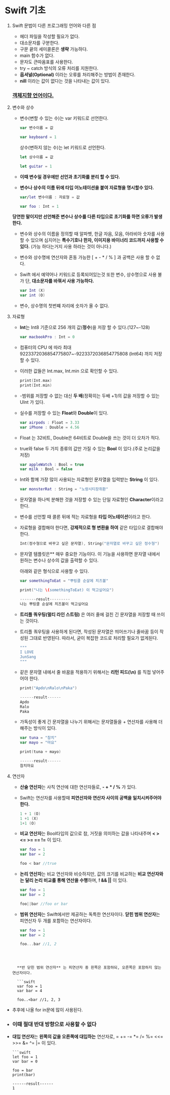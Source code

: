 # Swift 기초

1. Swift 문법이 다른 프로그래밍 언어와 다른 점

   - 헤더 파일을 작성할 필요가 없다.
   - 대소문자를 구분한다.
   - 구문 끝의 세미콜론은 **생략** 가능하다.
   - main 함수가 없다.
   - 문자도 큰따옴표를 사용한다.
   - try ~ catch 방식의 오류 처리를 지원한다.
   - **옵셔널(Optional)** 이라는 오류를 처리해주는 방법이 존재한다.
   - **nill** 이라는 값이 없다는 것을 나타내는 값이 있다.

   

   ### **<u>객체지향 언어이다.</u>**

   


2. 변수와 상수

   - 변수(변할 수 있는 수)는 var 키워드로 선언한다. 

     ```Swift
     var 변수이름 = 값
     ```

     ``` swift
     var keyboard = 1
     ```

     

     상수(변하지 않는 수)는 let 키워드로 선언한다. 

     ```swift
     let 상수이름 = 값
     ```

     ```swift
     let guitar = 1
     ```

     

   - **이때 변수일 경우에만 선언과 초기화를 분리 할 수 있다.**

     

   - **변수나 상수의 이름 뒤에 타입 어노테이션을 붙여 자료형을 명시할수 있다.**

     ```swift
     var/let 변수이름 : 자료형 = 값
     ```

     ```swift
     var foo : Int = 1
     ```

     

     

   **당연한 말이지만 선언해준 변수나 상수를 다른 타입으로 초기화를 하면 오류가 발생한다.**

   

   - 변수와 상수의 이름을 정의할 때 알파벳, 한글 자음, 모음, 아라비아 숫자를 사용할 수 있으며 심지어는 **특수기호나 한자, 이미지용 바이너리 코드까지 사용할 수 있다.** (가능 하다는거지 사용 하라는 것이 아니다.)

     

   - 변수와 상수명에 연산자와 혼동 가능한 [ + - * / % ] 과 공백은 사용 할 수 없다.

     

   - Swift 에서 예약어나 키워드로 등록되어있는것 또한 변수, 상수명으로 사용 불가 단, **대소문자를 바꿔서 사용 가능하다.** 

     ```swift
     var Int (X)
     var int (O)
     ```

     

   - 변수, 상수명의 첫번쨰 자리에 숫자가 올 수 없다.

   

 3. 자료형

    - **Int**는 Int8 기준으로 256 개의 값(**정수**)을 저장 할 수 있다.(127~-128)

      ```swift
      var macbookPro : Int = 0
      ```

      

    - 컴퓨터의 CPU 에 따라 최대 9223372036854775807~-9223372036854775808 (Int64) 까지 저장할 수 있다.

      

    - 이러한 값들은 Int.max, Int.min 으로 확인할 수 있다.

      ```swift
      print(Int.max)
      print(Int.min)
      ```

      

    - -범위를 저장할 수 없는 대신 **두 배**(정확히는 두배 +1)의 값을 저장할 수 있는 UInt 가 있다.

      

    - 실수를 저장할 수 있는 **Float**와 **Double**이 있다.

      ```swift
      var airpods : Float = 3.33
      var iPhone : Double = 4.56
      ```

    - Float 는 32비트, Double은 64비트로 Double을 쓰는 것이 더 오차가 적다.

      

    - true와 false 두 가지 종류의 값만 가질 수 있는 **Bool** 이 있다.(주로 논리값을 저장)

      ```swift
      var appleWatch : Bool = true
      var milk : Bool = false
      ```

      

    - Int와 함께 가장 많이 사용되는 자료형인 문자열을 입력받는 **String** 이 있다.

      ```swift
      var monsterRat : String = "노랑시티장쥐환"
      ```

      

    - 문자열을 하나씩 분해한 것을 저장할 수 있는 단일 자료형인 **Character**이라고 한다.

      

    - 변수를 선언할 때 콜론 뒤에 적는 자료형을 **타입 어노테이션**이라고 한다.

      

    - 자료형을 결합해야 한다면, **강제적으로 형 변환을 하여** 같은 타입으로 결합해야 한다.

      ```swift
      Int(정수형으로 바꾸고 싶은 문자열), String("문자열로 바꾸고 싶은 정수형")
      ```

      

    - 문자열 템플릿은** 매우 중요한 기능이다.  이 기능을 사용하면 문자열 내에서 원하는 변수나 상수의 값을 출력할 수 있다.

      아래와 같은 형식으로 사용할 수 있다.

      ```Swift
      var somethingToEat = "뿌링클 순살에 치즈볼"
      
      print("나는 \(somethingToEat) 이 먹고싶어요")
      
      -------result---------
      나는 뿌링클 순살에 치즈볼이 먹고싶어요
      
      ```

      

    - **트리플 쿼우팅(멀티 라인 스트링)** 은 여러 줄에 걸친 긴 문자열을 저장할 때 쓰이는 것이다.

    - 트리플 쿼우팅을 사용하게 된다면, 작성된 문자열은 띄어쓰기나 줄바꿈 등이 작성된 그대로 반영된다. 따라서, 굳이 복잡한 코드로 처리할 필요가 없게된다.

      ```swift
      """
      I LOVE 
      JunSang
      """
      ```

      

    - 같은 문자열 내에서 줄 바꿈을 적용하기 위해서는 **리턴 피드(\n)** 를 직접 넣어주어야 한다.

      ```swift
      print("Apdo\nRalo\nPaka")
      
      ------result------
      Apdo
      Ralo
      Paka
      
      ```

      

    - 가독성이 좋게 긴 문자열을 나누기 위해서는 문자열들을 + 연산자를 사용해 더해주는 방식이 있다.

      ```Swift
      var tuna = "참치"
      var mayo = "마요"
      
      print(tuna + mayo)
      
      ------result------
      참치마요
      
      ```

      

4. 연산자

   - **산술 연산자**는 사칙 연산에 대한 연산자들로, **-  +  *  /  %** 가 있다.

   - Swift는 연산자를 사용할때 **피연산자와 연산자 사이의 공백을 일치시켜주어야 한다.**

     ```swift
     1 + 1 (O)
     1 +1 (X)
     1+1 (O)
     ```

     

   - **비교 연산자**는 Bool타입의 값으로 참, 거짓을 의미하는 값을 나타내주며 **<  >  <=  >=  ==  !=** 이 있다. 

     ```swift
     var foo = 1
     var bar = 2
     
     foo < bar //true
     ```

     

   - **논리 연산자**는 비교 연산자와 비슷하지만, 값의 크기를 비교하는 **비교 연산자와는 달리 논리 비교를 통해 연산을 수행**하며, **!  &&  ||** 이 있다.

     ```Swift
     var foo = 1
     var bar = 2
     
     foo||bar //foo or bar
     ```

     

     

   - **범위 연산자**는 Swift에서만 제공하는 독특한 연산자이다.
     **닫힌 범위 연산자**는 피연산자 두 개를 포함하는 연산자이다. 

     ```swift
     var foo = 1
     var bar = 2
     
     foo...bar //1, 2
     ```

   ```
     
     
     
     **반 닫힌 범위 연산자** 는 피연산자 중 왼쪽은 포함하되, 오른쪽은 포함하지 않는 연산자이다. 
     
     ```swift
     var foo = 1
     var bar = 4
     
     foo..<bar //1, 2, 3
   ```

     

- 추후에 나올 for in문에 많이 사용된다.

  

- ### **이때 절대 반대 방향으로 사용할 수 없다**

  

- **대입 연산자**는 **왼쪽의 값을 오른쪽에 대입하는** 연산자로, =  +=  -=  *=  /=  %=  <<=  >>=  &=  ^=  |= 이 있다.

      ```swift
      let foo = 1
      var bar = 0
      
      foo = bar
      print(bar)
      
      ------result------
      1

# 
